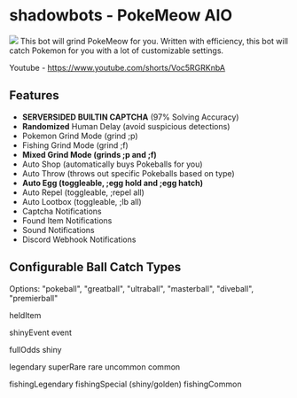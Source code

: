 # shadowbots - PokeMeow AIO 
<img src="https://i.imgur.com/kAytEKX.png">
This bot will grind PokeMeow for you. Written with efficiency, this bot will catch Pokemon for you with a lot of customizable settings.

Youtube - https://www.youtube.com/shorts/Voc5RGRKnbA

## Features
- **SERVERSIDED BUILTIN CAPTCHA** (97% Solving Accuracy)
- **Randomized** Human Delay (avoid suspicious detections)
- Pokemon Grind Mode (grind ;p)
- Fishing Grind Mode (grind ;f)
- **Mixed Grind Mode (grinds ;p and ;f)**
- Auto Shop (automatically buys Pokeballs for you)
- Auto Throw (throws out specific Pokeballs based on type)
- **Auto Egg (toggleable, ;egg hold and ;egg hatch)**
- Auto Repel (toggleable, ;repel all)
- Auto Lootbox (toggleable, ;lb all)
- Captcha Notifications
- Found Item Notifications
- Sound Notifications
- Discord Webhook Notifications

## Configurable Ball Catch Types
Options: "pokeball", "greatball", "ultraball", "masterball", "diveball", "premierball"

heldItem

shinyEvent
event

fullOdds
shiny

legendary
superRare
rare
uncommon
common

fishingLegendary
fishingSpecial (shiny/golden)
fishingCommon
